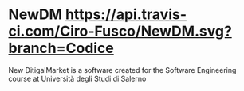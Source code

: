 # NewDM <https://api.travis-ci.com/Ciro-Fusco/NewDM.svg?branch=Codice>
New DitigalMarket is a software created for the Software Engineering course at Università degli Studi di Salerno
